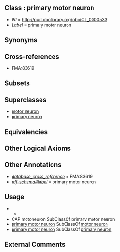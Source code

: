 
## Class : primary motor neuron

 * *IRI* = http://purl.obolibrary.org/obo/CL_0000533
 * *Label* = primary motor neuron

## Synonyms


## Cross-references

 * FMA:83619

## Subsets


## Superclasses

 * [motor neuron](../../CL/00/CL_0000100.md)
 * [primary neuron](../../CL/30/CL_0000530.md)

## Equivalencies


## Other Logical Axioms


## Other Annotations

 * *[database_cross_reference](../../ef/oboInOwl#hasDbXref.md)* = FMA:83619
 * *[rdf-schema#label](../../el/rdf-schema#label.md)* = primary motor neuron

## Usage

 * -
 * [CAP motoneuron](../../CL/32/CL_0000532.md) SubClassOf [primary motor neuron](../../CL/33/CL_0000533.md)
 * [primary motor neuron](../../CL/33/CL_0000533.md) SubClassOf [motor neuron](../../CL/00/CL_0000100.md)
 * [primary motor neuron](../../CL/33/CL_0000533.md) SubClassOf [primary neuron](../../CL/30/CL_0000530.md)

## External Comments

